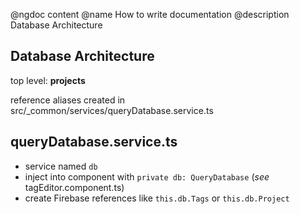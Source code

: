 @ngdoc content
@name How to write documentation
@description Database Architecture

Database Architecture
---
top level: **projects**

reference aliases created in src/\_common/services/queryDatabase.service.ts

queryDatabase.service.ts
---
- service named `db`
- inject into component with `private db: QueryDatabase` (*see* tagEditor.component.ts)
- create Firebase references like `this.db.Tags` or `this.db.Project`
